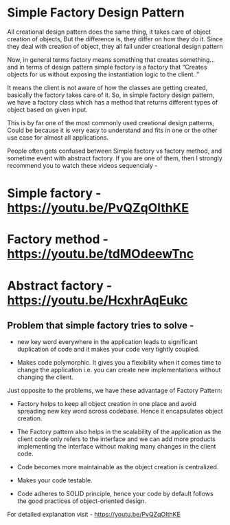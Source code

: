 # Simple Factory Design Pattern
All creational design pattern does the same thing, it takes care of object creation of objects, But the difference is, they differ on how they do it. 
Since they deal with creation of object, they all fall under creational design pattern 

Now, in general terms factory means something that creates something…and in terms of design pattern simple factory is a factory that “Creates objects for us without exposing the instantiation logic to the client..”

It means the client is not aware of how the classes are getting created, basically the factory takes care of it. So, in simple factory design pattern, we have a factory class which has a method that returns different types of object based on given input.

This is by far one of the most commonly used creational design patterns, Could be because it is very easy to understand and fits in one or the other use case for almost all applications.

People often gets confused between Simple factory vs factory method, and sometime event with abstract factory. If you are one of them, then I strongly recommend you to watch these videos sequencialy -

# Simple factory - https://youtu.be/PvQZqOIthKE
# Factory method - https://youtu.be/tdMOdeewTnc
# Abstract factory -  https://youtu.be/HcxhrAqEukc

## Problem that simple factory tries to solve -
- new key word everywhere in the application 
  leads to significant duplication of code and it makes your code very tightly coupled.

- Makes code polymorphic. It gives you a flexibility when it comes time to change the application i.e. you can create new implementations without changing the client. 

Just opposite to the problems, we have these advantage of Factory Pattern:

- Factory helps to keep all object creation in one place and avoid spreading new key word across codebase. Hence it encapsulates object creation.	

- The Factory pattern also helps in the scalability of the application as the client code only refers to the interface and we can add more products implementing the interface without making many changes in the client code. 

- Code becomes more maintainable as the object creation is centralized.

- Makes your code testable.

- Code adheres to SOLID principle, hence your code by default follows the good practices of object-oriented design.

For detailed explanation visit - https://youtu.be/PvQZqOIthKE
